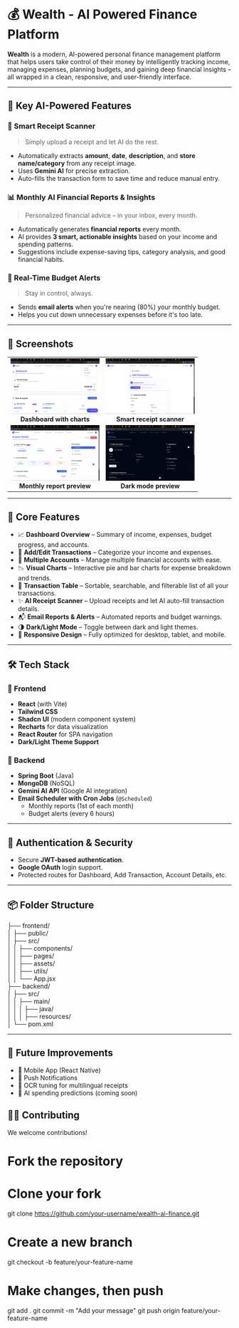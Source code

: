 # 💰 Wealth - AI Powered Finance Platform

**Wealth** is a modern, AI-powered personal finance management platform that helps users take control of their money by intelligently tracking income, managing expenses, planning budgets, and gaining deep financial insights – all wrapped in a clean, responsive, and user-friendly interface.

---

## 🧠 Key AI-Powered Features

### 🧾 Smart Receipt Scanner
> Simply upload a receipt and let AI do the rest.

- Automatically extracts **amount**, **date**, **description**, and **store name/category** from any receipt image.
- Uses **Gemini AI** for precise extraction.
- Auto-fills the transaction form to save time and reduce manual entry.

### 📊 Monthly AI Financial Reports & Insights
> Personalized financial advice – in your inbox, every month.

- Automatically generates **financial reports** every month.
- AI provides **3 smart, actionable insights** based on your income and spending patterns.
- Suggestions include expense-saving tips, category analysis, and good financial habits.

### 🚨 Real-Time Budget Alerts
> Stay in control, always.

- Sends **email alerts** when you're nearing (80%) your monthly budget.
- Helps you cut down unnecessary expenses before it's too late.

---

## 📸 Screenshots

<table>
  <tr>
    <td align="center">
      <img src="Screenshots/dashboard.png" width="200px"><br>
      <b>Dashboard with charts</b>
    </td>
    <td align="center">
      <img src="Screenshots/scanner.png" width="200px"><br>
      <b>Smart receipt scanner</b>
    </td>
  </tr>
  <tr>
    <td align="center">
      <img src="Screenshots/monthly_report.png" width="200px"><br>
      <b>Monthly report preview</b>
    </td>
    <td align="center">
      <img src="Screenshots/dark_mode.png" width="200px"><br>
      <b>Dark mode preview</b>
    </td>
  </tr>
</table>

---
## 🧩 Core Features

- 📈 **Dashboard Overview** – Summary of income, expenses, budget progress, and accounts.
- 🔄 **Add/Edit Transactions** – Categorize your income and expenses.
- 🏦 **Multiple Accounts** – Manage multiple financial accounts with ease.
- 📉 **Visual Charts** – Interactive pie and bar charts for expense breakdown and trends.
- 🔎 **Transaction Table** – Sortable, searchable, and filterable list of all your transactions.
- ✨ **AI Receipt Scanner** – Upload receipts and let AI auto-fill transaction details.
- 📬 **Email Reports & Alerts** – Automated reports and budget warnings.
- 🌗 **Dark/Light Mode** – Toggle between dark and light themes.
- 📱 **Responsive Design** – Fully optimized for desktop, tablet, and mobile.

---

## 🛠️ Tech Stack

### 🔹 Frontend
- **React** (with Vite)
- **Tailwind CSS**
- **Shadcn UI** (modern component system)
- **Recharts** for data visualization
- **React Router** for SPA navigation
- **Dark/Light Theme Support**

### 🔹 Backend
- **Spring Boot** (Java)
- **MongoDB** (NoSQL)
- **Gemini AI API** (Google AI integration)
- **Email Scheduler with Cron Jobs** (`@Scheduled`)
  - Monthly reports (1st of each month)
  - Budget alerts (every 6 hours)

---

## 🔐 Authentication & Security

- Secure **JWT-based authentication**.
- **Google OAuth** login support.
- Protected routes for Dashboard, Add Transaction, Account Details, etc.

---

## 📦 Folder Structure

├── frontend/ <br>
│ ├── public/<br>
│ ├── src/<br>
│ │ ├── components/<br>
│ │ ├── pages/<br>
│ │ ├── assets/<br>
│ │ ├── utils/<br>
│ │ └── App.jsx<br>
├── backend/<br>
│ ├── src/<br>
│ │ ├── main/<br>
│ │ │ ├── java/<br>
│ │ │ ├── resources/<br>
│ └── pom.xml<br>


---


## 📅 Future Improvements

- 📱 Mobile App (React Native)
- 🔔 Push Notifications
- 🧾 OCR tuning for multilingual receipts
- 🧠 AI spending predictions (coming soon)

## 👨‍💻 Contributing

We welcome contributions!

# Fork the repository
# Clone your fork
git clone https://github.com/your-username/wealth-ai-finance.git

# Create a new branch
git checkout -b feature/your-feature-name

# Make changes, then push
git add .
git commit -m "Add your message"
git push origin feature/your-feature-name


